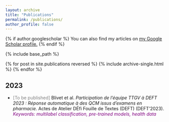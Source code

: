 ```yaml
---
layout: archive
title: "Publications"
permalink: /publications/
author_profile: false
---
```


{% if author.googlescholar %}
  You can also find my articles on <u><a href="{{author.googlescholar}}">my Google Scholar profile</a>.</u>
{% endif %}

{% include base_path %}

{% for post in site.publications reversed %}
  {% include archive-single.html %}
{% endfor %}

## 2023

- <span style="color:gray">[To be published]</span> Blivet et al. _Participation de l’équipe TTGV à DEFT 2023 : Réponse automatique à des QCM issus d’examens en pharmacie._ Actes de Atelier DÉfi Fouille de Textes (DEFT) (DEFT’2023).  
<span style="color:purple">*Keywords: multilabel classification, pre-trained models, health data*</span>

<!-- - <font color=gray> [To be published] </font>  F. Gaschi, I. El Baamrani, B. Gendron, P. Rastin, Y. Toussaint. _CoSwitchMap : Using Code-Switching to Learn an Unsupervised Bilingual Word Embedding._ Accepted for the 2023 Student Research Workshop of the Association for Computational Linguistics.  
<span style="color:darkblue">*Keywords: code-switching, word embeddings, multilingual alignment, unsupervised mapping.* </span> -->
